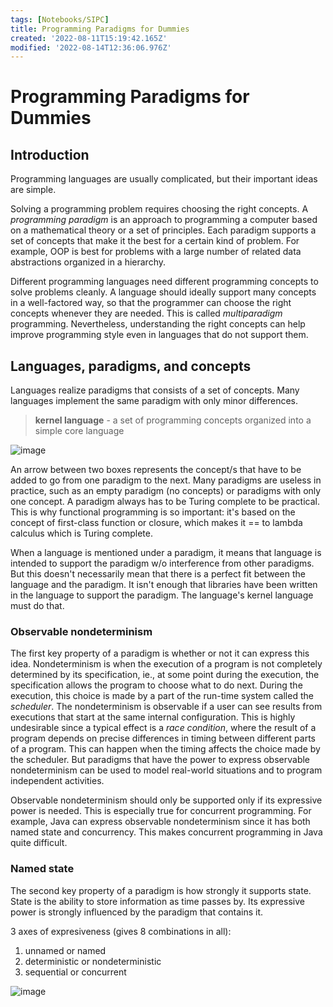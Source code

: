 ```yaml
---
tags: [Notebooks/SIPC]
title: Programming Paradigms for Dummies
created: '2022-08-11T15:19:42.165Z'
modified: '2022-08-14T12:36:06.976Z'
---
```


# Programming Paradigms for Dummies

## Introduction

Programming languages are usually complicated, but their important ideas are simple. 

Solving a programming problem requires choosing the right concepts. A _programming paradigm_ is an approach to programming a computer based on a mathematical theory or a set of principles. Each paradigm supports a set of concepts that make it the best for a certain kind of problem. For example, OOP is best for problems with a large number of related data abstractions organized in a hierarchy. 

Different programming languages need different programming concepts to solve problems cleanly. A language should ideally support many concepts in a well-factored way, so that the programmer can choose the right concepts whenever they are needed. This is called _multiparadigm_ programming. Nevertheless, understanding the right concepts can help improve programming style even in languages that do not support them.

## Languages, paradigms, and concepts

Languages realize paradigms that consists of a set of concepts. Many languages implement the same paradigm with only minor differences.

> __kernel language__ - a set of programming concepts organized into a simple core language

![image](https://user-images.githubusercontent.com/68677613/184536037-bafd7f77-559c-4007-92d0-196e77f1a92f.png)

An arrow between two boxes represents the concept/s that have to be added to go from one paradigm to the next. Many paradigms are useless in practice, such as an empty paradigm (no concepts) or paradigms with only one concept. A paradigm always has to be Turing complete to be practical. This is why functional programming is so important: it's based on the concept of first-class function or closure, which makes it == to lambda calculus which is Turing complete.

When a language is mentioned under a paradigm, it means that language is intended to support the paradigm w/o interference from other paradigms. But this doesn't necessarily mean that there is a perfect fit between the language and the paradigm. It isn't enough that libraries have been written in the language to support the paradigm. The language's kernel language must do that.

### Observable nondeterminism

The first key property of a paradigm is whether or not it can express this idea. Nondeterminism is when the execution of a program is not completely determined by its specification, ie., at some point during the execution, the specification allows the program to choose what to do next. During the execution, this choice is made by a part of the run-time system called the _scheduler_. The nondeterminism is observable if a user can see results from executions that start at the same internal configuration. This is highly undesirable since a typical effect is a _race condition_, where the result of a program depends on precise differences in timing between different parts of a program. This can happen when the timing affects the choice made by the scheduler. But paradigms that have the power to express observable nondeterminism can be used to model real-world situations and to program independent activities.

Observable nondeterminism should only be supported only if its expressive power is needed. This is especially true for concurrent programming. For example, Java can express observable nondeterminism since it has both named state and concurrency. This makes concurrent programming in Java quite difficult.

### Named state

The second key property of a paradigm is how strongly it supports state. State is the ability to store information as time passes by. Its expressive power is strongly influenced by the paradigm that contains it. 

3 axes of expresiveness (gives 8 combinations in all):
1. unnamed or named
2. deterministic or nondeterministic
3. sequential or concurrent

![image](https://user-images.githubusercontent.com/68677613/184537194-d2c25ef7-e2ec-418e-8cbd-3f3b58329945.png)




